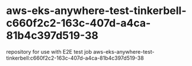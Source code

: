 # aws-eks-anywhere-test-tinkerbell-c660f2c2-163c-407d-a4ca-81b4c397d519-38
repository for use with E2E test job aws-eks-anywhere-test-tinkerbell:c660f2c2-163c-407d-a4ca-81b4c397d519-38

